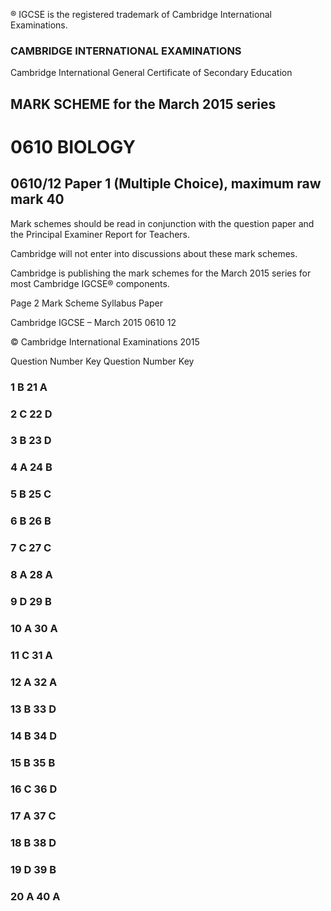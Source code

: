 ® IGCSE is the registered trademark of Cambridge International Examinations. 

### CAMBRIDGE INTERNATIONAL EXAMINATIONS 

Cambridge International General Certificate of Secondary Education 

## MARK SCHEME for the March 2015 series 

# 0610 BIOLOGY 

## 0610/12 Paper 1 (Multiple Choice), maximum raw mark 40 

Mark schemes should be read in conjunction with the question paper and the Principal Examiner Report for Teachers. 

Cambridge will not enter into discussions about these mark schemes. 

Cambridge is publishing the mark schemes for the March 2015 series for most Cambridge IGCSE® components. 


Page 2 Mark Scheme Syllabus Paper 

 Cambridge IGCSE – March 2015 0610 12 

 © Cambridge International Examinations 2015 

 Question Number Key Question Number Key 

### 1 B 21 A 

### 2 C 22 D 

### 3 B 23 D 

### 4 A 24 B 

### 5 B 25 C 

### 6 B 26 B 

### 7 C 27 C 

### 8 A 28 A 

### 9 D 29 B 

### 10 A 30 A 

### 11 C 31 A 

### 12 A 32 A 

### 13 B 33 D 

### 14 B 34 D 

### 15 B 35 B 

### 16 C 36 D 

### 17 A 37 C 

### 18 B 38 D 

### 19 D 39 B 

### 20 A 40 A 


